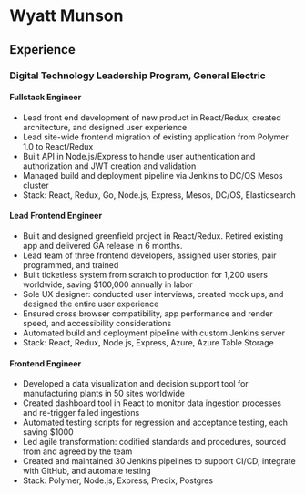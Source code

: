 # Wyatt Munson

## Experience

### Digital Technology Leadership Program, General Electric

#### Fullstack Engineer

- Lead front end development of new product in React/Redux, created architecture, and designed user experience
- Lead site-wide frontend migration of existing application from Polymer 1.0 to React/Redux
- Built API in Node.js/Express to handle user authentication and authorization and JWT creation and validation
- Managed build and deployment pipeline via Jenkins to DC/OS Mesos cluster
- Stack: React, Redux, Go, Node.js, Express, Mesos, DC/OS, Elasticsearch

#### Lead Frontend Engineer

- Built and designed greenfield project in React/Redux. Retired existing app and delivered GA release in 6 months.
- Lead team of three frontend developers, assigned user stories, pair programmed, and trained
- Built ticketless system from scratch to production for 1,200 users worldwide, saving \$100,000 annually in labor
- Sole UX designer: conducted user interviews, created mock ups, and designed the entire user experience
- Ensured cross browser compatibility, app performance and render speed, and accessibility considerations
- Automated build and deployment pipeline with custom Jenkins server
- Stack: React, Redux, Node.js, Express, Azure, Azure Table Storage

#### Frontend Engineer

- Developed a data visualization and decision support tool for manufacturing plants in 50 sites worldwide
- Created dashboard tool in React to monitor data ingestion processes and re-trigger failed ingestions
- Automated testing scripts for regression and acceptance testing, each saving \$1000
- Led agile transformation: codified standards and procedures, sourced from and agreed by the team
- Created and maintained 30 Jenkins pipelines to support CI/CD, integrate with GitHub, and automate testing
- Stack: Polymer, Node.js, Express, Predix, Postgres
